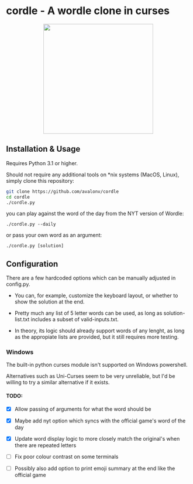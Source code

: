 # cordle - A wordle clone in curses

<p align="center">
  <img src="https://user-images.githubusercontent.com/29720696/193329907-66216dad-d86d-4652-94d4-aaa6a8201ffc.png" height="300"/>
</p>

## Installation & Usage
Requires Python 3.1 or higher.

Should not require any additional tools on \*nix systems (MacOS, Linux), simply clone this repository:

```sh
git clone https://github.com/avalonv/cordle
cd cordle
./cordle.py
```

you can play against the word of the day from the NYT version of Wordle:

`./cordle.py --daily`

 or pass your own word as an argument:

`./cordle.py [solution]`

## Configuration

There are a few hardcoded options which can be manually adjusted in config.py. 

- You can, for example, customize the keyboard layout, or whether to show the solution at the end.

- Pretty much any list of 5 letter words can be used, as long as solution-list.txt includes a subset of valid-inputs.txt.

- In theory, its logic should already support words of any lenght, as long as the appropiate lists are provided, but it still requires more testing.

### Windows
The built-in python curses module isn't supported on Windows powershell.

Alternatives such as Uni-Curses seem to be very unreliable, but I'd be willing to try a similar alternative if it exists.

#### TODO:
- [X] Allow passing of arguments for what the word should be

- [X] Maybe add nyt option which syncs with the official game's word of the day

- [X] Update word display logic to more closely match the original's when there are repeated letters

- [ ] Fix poor colour contrast on some terminals

- [ ] Possibly also add option to print emoji summary at the end like the official game
